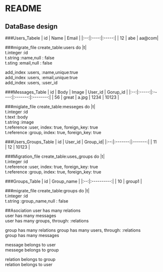 # README
## DataBase design

###Users_Tabele
| id | Name | Email |
|:--:|:----:|:-----:|
| 12 | abe  | aa@com|

###migrate_file
create_table:users do |t|  
t.integer :id  
t.string  :name,null : false  
t.sting   :email,null : false  

 add_index :users, :name,unique:true  
 add_index :users, :email,unique:true  
 add_index :users, :user_id  

###Messages_Table
| id | Body  | Image | User_id | Gorup_id |
|:--:|:-----:|:-----:|:-------:|:--------:|
| 56 | great | a.jpg |  1234   |  10123   |

###miglate_file
create_table:messeges do |t|  
t.integer   :id  
t.text      :body  
t.string    :image  
t.reference :user, index: true, foreign_key: true  
t.reference :group, index: true, foreign_key: true  

###Users_Groups_Table
| id | User_id | Group_id|
|:--:|:-------:|:-------:|
| 11 | 12      | 10123   |

###Migration_file
create_table:uses_groups do |t|  
t.integer   :id  
t.reference :user, index: true, foreign_key: true  
t.reference :group, index: true, foreign_key: true  


###Groups_Table
| id | Group_name |
|:--:|:----------:|
| 10 |  group1    |

###migrate_file
create_table:groups do |t|  
t.integer :id  
t.string  :group_name,null : false  

##Asociation
user has many relations  
user has many messages  
user has many groups, through: :relations  
  
group has many relations
group has many users, through: :relations  
group has many messages  
  
message belongs to user  
messege belongs to group  
  
relation belongs to group  
relation belongs to user  

